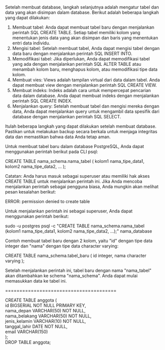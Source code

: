 Setelah membuat database, langkah selanjutnya adalah mengatur tabel dan data yang akan disimpan dalam database. Berikut adalah beberapa langkah yang dapat dilakukan:
1.  Membuat tabel: Anda dapat membuat tabel baru dengan menjalankan perintah SQL CREATE TABLE. Setiap tabel memiliki kolom yang menentukan jenis data yang akan disimpan dan baris yang menentukan entri data individu.
2.  Mengisi tabel: Setelah membuat tabel, Anda dapat mengisi tabel dengan data baru dengan menjalankan perintah SQL INSERT INTO.
3.  Memodifikasi tabel: Jika diperlukan, Anda dapat memodifikasi tabel yang ada dengan menjalankan perintah SQL ALTER TABLE atau menambah kolom baru, menghapus kolom, atau memodifikasi tipe data kolom.
4.  Membuat vies: Views adalah tampilan virtual dari data dalam tabel. Anda dapat membuat view dengan menjalankan perintah SQL CREATE VIEW.
5.  Membuat indeks: Indeks adalah cara untuk mempercepat pencarian data dalam database. Anda dapat membuat indeks dengan menjalankan perintah SQL CREATE INDEX.
6.  Menjalankan query: Setelah membuat tabel dan mengisi mereka dengan data, Anda dapat menjalankan query untuk mengambil data spesifik dari database dengan menjalankan perintah SQL SELECT.

Itulah beberapa langkah yang dapat dilakukan setelah membuat database. Pastikan untuk melakukan backup secara berkala untuk menjaga integritas data dan memastikan bahwa data Anda tetap aman.

Untuk membuat tabel baru dalam database PostgreSQL, Anda dapat menggunakan perintah berikut pada CLI psql:

CREATE TABLE nama_schema.nama_tabel (
    kolom1 nama_tipe_data1,
    kolom2 nama_tipe_data2,
    ...
);

Catatan: Anda harus masuk sebagai superuser atau memiliki hak akses CREATE TABLE untuk menjalankan perintah ini. Jika Anda mencoba menjalankan perintah sebagai pengguna biasa, Anda mungkin akan melihat pesan kesalahan berikut:

ERROR: permission denied to create table

Untuk menjalankan perintah ini sebagai superuser, Anda dapat menggunakan perintah berikut:

sudo -u postgres psql -c "CREATE TABLE nama_schema.nama_tabel (kolom1 nama_tipe_data1, kolom2 nama_tipe_data2, ...);" nama_database

Contoh membuat tabel baru dengan 2 kolom, yaitu "id" dengan tipe data integer dan "nama" dengan tipe data character varying:

CREATE TABLE nama_schema.tabel_baru (
    id integer,
    nama character varying
);

Setelah menjalankan perintah ini, tabel baru dengan nama "nama_tabel" akan ditambahkan ke schema "nama_schema". Anda dapat mulai memasukkan data ke tabel ini.



=======================================

CREATE TABLE anggota (  
id BIGSERIAL NOT NULL PRIMARY KEY,  
nama_depan VARCHAR(50) NOT NULL,  
nama_belakang VARCHAR(50) NOT NULL,  
jenis_kelamin VARCHAR(10) NOT NULL,  
tanggal_lahir DATE NOT NULL,  
email VARCHAR(150)  
);  
DROP TABLE anggota;